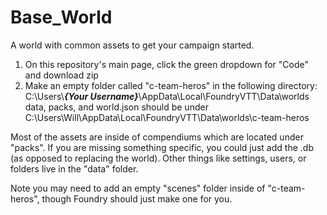# Base_World
A world with common assets to get your campaign started.

1) On this repository's main page, click the green dropdown for "Code" and download zip                           
2) Make an empty folder called "c-team-heros" in the following directory: C:\Users\\<b><i>{Your Username}</i></b>\AppData\Local\FoundryVTT\Data\worlds     data, packs, and world.json should be under C:\Users\Will\AppData\Local\FoundryVTT\Data\worlds\c-team-heros

Most of the assets are inside of compendiums which are located under "packs". If you are missing something specific, you could just add the .db (as opposed to replacing the world). Other things like settings, users, or folders live in the "data" folder. 

Note you may need to add an empty "scenes" folder inside of "c-team-heros", though Foundry should just make one for you. 

